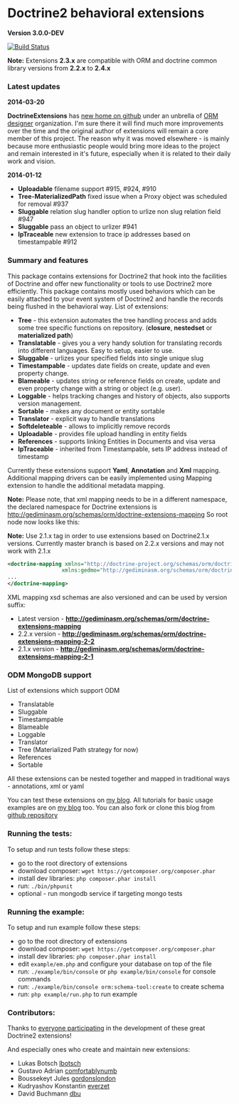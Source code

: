 # Doctrine2 behavioral extensions

**Version 3.0.0-DEV**

[![Build Status](https://secure.travis-ci.org/Atlantic18/DoctrineExtensions.png?branch=master)](http://travis-ci.org/Atlantic18/DoctrineExtensions)

**Note:** Extensions **2.3.x** are compatible with ORM and doctrine common library versions from **2.2.x** to **2.4.x**

### Latest updates

**2014-03-20**

**DoctrineExtensions** has [new home on github](https://github.com/Atlantic18/DoctrineExtensions) under an unbrella of
[ORM designer](http://www.orm-designer.com/) organization. I'm sure there it will find much more improvements over the
time and the original author of extensions will remain a core member of this project.
The reason why it was moved elsewhere - is mainly because more enthusiastic people would bring more ideas to the project
and remain interested in it's future, especially when it is related to their daily work and vision.

**2014-01-12**

- **Uploadable** filename support #915, #924, #910
- **Tree-MaterializedPath** fixed issue when a Proxy object was scheduled for removal #937
- **Sluggable** relation slug handler option to urlize non slug relation field #947
- **Sluggable** pass an object to urlizer #941
- **IpTraceable** new extension to trace ip addresses based on timestampable #912

### Summary and features

This package contains extensions for Doctrine2 that hook into the facilities of Doctrine and
offer new functionality or tools to use Doctrine2 more efficiently. This package contains mostly
used behaviors which can be easily attached to your event system of Doctrine2 and handle the
records being flushed in the behavioral way. List of extensions:

- **Tree** - this extension automates the tree handling process and adds some tree specific functions on repository.
(**closure**, **nestedset** or **materialized path**)
- **Translatable** - gives you a very handy solution for translating records into different languages. Easy to setup, easier to use.
- **Sluggable** - urlizes your specified fields into single unique slug
- **Timestampable** - updates date fields on create, update and even property change.
- **Blameable** - updates string or reference fields on create, update and even property change with a string or object (e.g. user).
- **Loggable** - helps tracking changes and history of objects, also supports version management.
- **Sortable** - makes any document or entity sortable
- **Translator** - explicit way to handle translations
- **Softdeleteable** - allows to implicitly remove records
- **Uploadable** - provides file upload handling in entity fields
- **References** - supports linking Entities in Documents and visa versa
- **IpTraceable** - inherited from Timestampable, sets IP address instead of timestamp

Currently these extensions support **Yaml**, **Annotation**  and **Xml** mapping. Additional mapping drivers
can be easily implemented using Mapping extension to handle the additional metadata mapping.

**Note:** Please note, that xml mapping needs to be in a different namespace, the declared namespace for
Doctrine extensions is http://gediminasm.org/schemas/orm/doctrine-extensions-mapping
So root node now looks like this:

**Note:** Use 2.1.x tag in order to use extensions based on Doctrine2.1.x versions. Currently
master branch is based on 2.2.x versions and may not work with 2.1.x

```xml
<doctrine-mapping xmlns="http://doctrine-project.org/schemas/orm/doctrine-mapping"
                 xmlns:gedmo="http://gediminasm.org/schemas/orm/doctrine-extensions-mapping">
...
</doctrine-mapping>
```

XML mapping xsd schemas are also versioned and can be used by version suffix:

- Latest version - **http://gediminasm.org/schemas/orm/doctrine-extensions-mapping**
- 2.2.x version - **http://gediminasm.org/schemas/orm/doctrine-extensions-mapping-2-2**
- 2.1.x version - **http://gediminasm.org/schemas/orm/doctrine-extensions-mapping-2-1**

### ODM MongoDB support

List of extensions which support ODM

- Translatable
- Sluggable
- Timestampable
- Blameable
- Loggable
- Translator
- Tree (Materialized Path strategy for now)
- References
- Sortable

All these extensions can be nested together and mapped in traditional ways - annotations,
xml or yaml

You can test these extensions on [my blog](http://gediminasm.org/demo "Test doctrine behavioral extensions").
All tutorials for basic usage examples are on [my blog](http://gediminasm.org "Tutorials for extensions") too.
You can also fork or clone this blog from [github repository](https://github.com/l3pp4rd/gediminasm.org)

### Running the tests:

To setup and run tests follow these steps:

- go to the root directory of extensions
- download composer: `wget https://getcomposer.org/composer.phar`
- install dev libraries: `php composer.phar install`
- run: `./bin/phpunit`
- optional - run mongodb service if targeting mongo tests

### Running the example:

To setup and run example follow these steps:

- go to the root directory of extensions
- download composer: `wget https://getcomposer.org/composer.phar`
- install dev libraries: `php composer.phar install`
- edit `example/em.php` and configure your database on top of the file
- run: `./example/bin/console` or `php example/bin/console` for console commands
- run: `./example/bin/console orm:schema-tool:create` to create schema
- run: `php example/run.php` to run example

### Contributors:

Thanks to [everyone participating](http://github.com/l3pp4rd/DoctrineExtensions/contributors) in
the development of these great Doctrine2 extensions!

And especially ones who create and maintain new extensions:

- Lukas Botsch [lbotsch](http://github.com/lbotsch)
- Gustavo Adrian [comfortablynumb](http://github.com/comfortablynumb)
- Boussekeyt Jules [gordonslondon](http://github.com/gordonslondon)
- Kudryashov Konstantin [everzet](http://github.com/everzet)
- David Buchmann [dbu](https://github.com/dbu)

